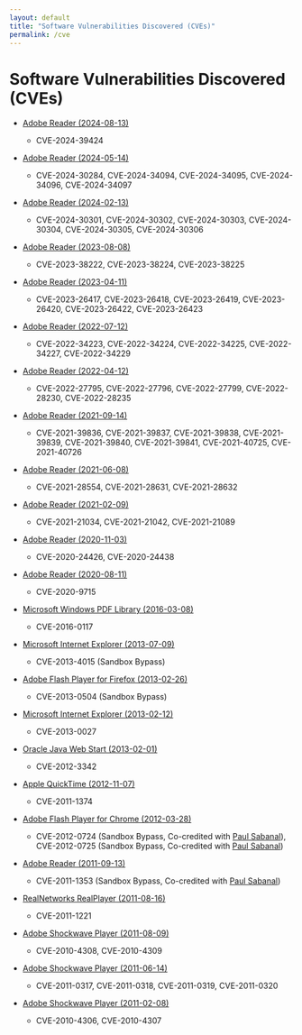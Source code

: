 ```yaml
---
layout: default
title: "Software Vulnerabilities Discovered (CVEs)"
permalink: /cve
---
```

# Software Vulnerabilities Discovered (CVEs)
- [Adobe Reader (2024-08-13)](https://helpx.adobe.com/security/products/acrobat/apsb24-57.html)
  - CVE-2024-39424
    
- [Adobe Reader (2024-05-14)](https://helpx.adobe.com/security/products/acrobat/apsb24-29.html)
  - CVE-2024-30284, CVE-2024-34094, CVE-2024-34095, CVE-2024-34096, CVE-2024-34097
    
- [Adobe Reader (2024-02-13)](https://helpx.adobe.com/security/products/acrobat/apsb24-07.html)
  - CVE-2024-30301, CVE-2024-30302, CVE-2024-30303, CVE-2024-30304, CVE-2024-30305, CVE-2024-30306

- [Adobe Reader (2023-08-08)](https://helpx.adobe.com/security/products/acrobat/apsb23-30.html)
  - CVE-2023-38222, CVE-2023-38224, CVE-2023-38225

- [Adobe Reader (2023-04-11)](https://helpx.adobe.com/security/products/acrobat/apsb23-24.html)
  - CVE-2023-26417, CVE-2023-26418, CVE-2023-26419, CVE-2023-26420, CVE-2023-26422, CVE-2023-26423

- [Adobe Reader (2022-07-12)](https://helpx.adobe.com/security/products/acrobat/apsb22-32.html)
  - CVE-2022-34223, CVE-2022-34224, CVE-2022-34225, CVE-2022-34227, CVE-2022-34229

- [Adobe Reader (2022-04-12)](https://helpx.adobe.com/security/products/acrobat/apsb22-16.html)
  - CVE-2022-27795, CVE-2022-27796, CVE-2022-27799, CVE-2022-28230, CVE-2022-28235

- [Adobe Reader (2021-09-14)](https://helpx.adobe.com/security/products/acrobat/apsb21-55.html)
  - CVE-2021-39836, CVE-2021-39837, CVE-2021-39838, CVE-2021-39839, CVE-2021-39840, CVE-2021-39841, CVE-2021-40725, CVE-2021-40726

- [Adobe Reader (2021-06-08)](https://helpx.adobe.com/security/products/acrobat/apsb21-37.html)
  - CVE-2021-28554, CVE-2021-28631, CVE-2021-28632

- [Adobe Reader (2021-02-09)](https://helpx.adobe.com/security/products/acrobat/apsb21-09.html)
  - CVE-2021-21034, CVE-2021-21042, CVE-2021-21089

- [Adobe Reader (2020-11-03)](https://helpx.adobe.com/security/products/acrobat/apsb20-67.html)
  - CVE-2020-24426, CVE-2020-24438

- [Adobe Reader (2020-08-11)](https://helpx.adobe.com/security/products/acrobat/apsb20-48.html)
  - CVE-2020-9715

- [Microsoft Windows PDF Library (2016-03-08)](https://web.archive.org/web/20160309212821/https://technet.microsoft.com/library/security/mt674627.aspx)
  - CVE-2016-0117

- [Microsoft Internet Explorer (2013-07-09)](https://web.archive.org/web/20150325173415/https://technet.microsoft.com/en-us/library/security/ms13-jul.aspx)
  - CVE-2013-4015 (Sandbox Bypass)

- [Adobe Flash Player for Firefox (2013-02-26)](https://web.archive.org/web/20130227235441/https://www.adobe.com/support/security/bulletins/apsb13-08.html)
  - CVE-2013-0504 (Sandbox Bypass)

- [Microsoft Internet Explorer (2013-02-12)](https://web.archive.org/web/20140419030531/https://technet.microsoft.com/en-us/library/security/ms13-feb.aspx)
  - CVE-2013-0027

- [Oracle Java Web Start (2013-02-01)](https://web.archive.org/web/20130205051812/http://www.oracle.com/technetwork/topics/security/javacpufeb2013-1841061.html)
  - CVE-2012-3342

- [Apple QuickTime (2012-11-07)](https://web.archive.org/web/20121110033225/https://support.apple.com/kb/HT5581)
  - CVE-2011-1374

- [Adobe Flash Player for Chrome (2012-03-28)](https://web.archive.org/web/20120413084433/https://www.adobe.com/support/security/bulletins/apsb12-07.html)
  - CVE-2012-0724 (Sandbox Bypass, Co-credited with [Paul Sabanal](https://twitter.com/polsab)), CVE-2012-0725 (Sandbox Bypass, Co-credited with [Paul Sabanal](https://twitter.com/polsab))

- [Adobe Reader (2011-09-13)](https://web.archive.org/web/20110924162433/http://www.adobe.com/support/security/bulletins/apsb11-24.html)
  - CVE-2011-1353 (Sandbox Bypass, Co-credited with [Paul Sabanal](https://twitter.com/polsab))

- [RealNetworks RealPlayer (2011-08-16)](https://web.archive.org/web/20110929184113/http://service.real.com/realplayer/security/08162011_player/en/)
  - CVE-2011-1221

- [Adobe Shockwave Player (2011-08-09)](https://web.archive.org/web/20110927035346/https://www.adobe.com/support/security/bulletins/apsb11-19.html)
  - CVE-2010-4308, CVE-2010-4309

- [Adobe Shockwave Player (2011-06-14)](https://web.archive.org/web/20110616141132/https://www.adobe.com/support/security/bulletins/apsb11-17.html)
  - CVE-2011-0317, CVE-2011-0318, CVE-2011-0319, CVE-2011-0320
- [Adobe Shockwave Player (2011-02-08)](https://web.archive.org/web/20110215112906/https://www.adobe.com/support/security/bulletins/apsb11-01.html)
  - CVE-2010-4306, CVE-2010-4307
